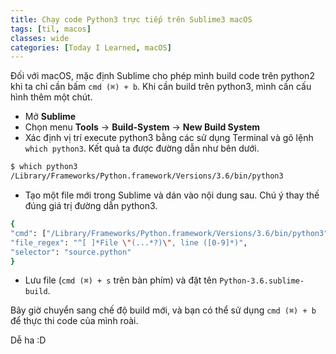 ```yaml
---
title: Chạy code Python3 trực tiếp trên Sublime3 macOS
tags: [til, macos]
classes: wide
categories: [Today I Learned, macOS]
---
```


Đối với macOS, mặc định Sublime cho phép mình build code trên python2 khi ta chỉ cần bấm `cmd (⌘) + b`. Khi cần build trên python3, mình cần cấu hình thêm một chút.

- Mở **Sublime**
- Chọn menu **Tools** -> **Build-System** -> **New Build System**
- Xác định vị trí execute python3 bằng các sử dụng Terminal và gõ lệnh `which python3`. Kết quả ta được đường dẫn như bên dưới.
```sh
$ which python3
/Library/Frameworks/Python.framework/Versions/3.6/bin/python3
```
- Tạo một file mới trong Sublime và dán vào nội dung sau. Chú ý thay thế đúng giá trị đường dẫn python3.
```sh
{
"cmd": ["/Library/Frameworks/Python.framework/Versions/3.6/bin/python3", "-u", "$file"],
"file_regex": "^[ ]*File \"(...*?)\", line ([0-9]*)",
"selector": "source.python"
}
```
- Lưu file (`cmd (⌘) + s` trên bàn phím) và đặt tên `Python-3.6.sublime-build`.

Bây giờ chuyển sang chế độ build mới, và bạn có thể sử dụng `cmd (⌘) + b` để thực thi code của mình roài.

Dễ ha :D
